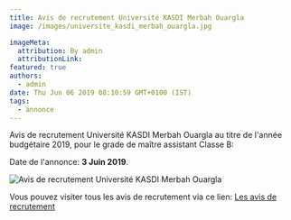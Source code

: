```yaml
---
title: Avis de recrutement Université KASDI Merbah Ouargla
image: /images/universite_kasdi_merbah_ouargla.jpg

imageMeta:
  attribution: By admin
  attributionLink:
featured: true
authors:
  - admin
date: Thu Jun 06 2019 08:10:59 GMT+0100 (IST)
tags:
  - annonce
---
```


Avis de recrutement Université KASDI Merbah Ouargla au titre de l'année budgétaire 2019, pour le grade de maître assistant Classe B:

Date de l'annonce: **3 Juin 2019**.

![Avis de recrutement Université KASDI Merbah Ouargla](/images/avis_de_recrutement_universite_kasdi_merbah_ouargla.jpg)

Vous pouvez visiter tous les avis de recrutement via ce lien:
[Les avis de recrutement](/tous_les_avis_de_recrutement_annee_budgetaire_2019/)

